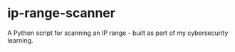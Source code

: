 # ip-range-scanner
A Python script for scanning an IP range - built as part of my cybersecurity learning.
